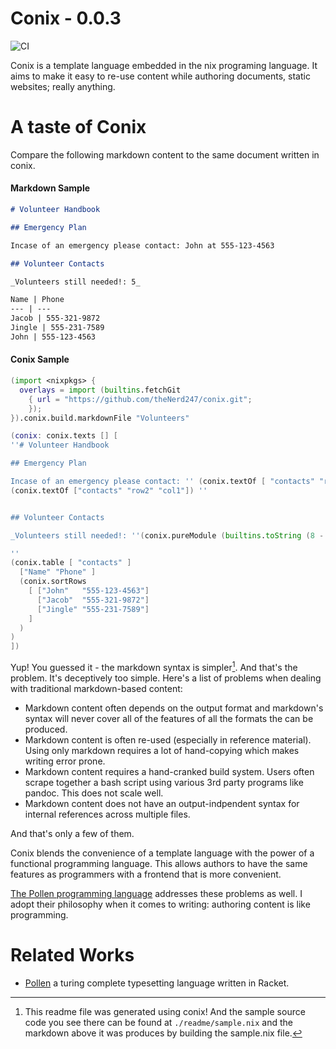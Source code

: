 # Conix - 0.0.3
![CI](https://github.com/theNerd247/conix/workflows/CI/badge.svg?branch=master)

Conix is a template language embedded in the nix programing language. It aims
to make it easy to re-use content while authoring documents, static websites;
really anything.

# A taste of Conix

Compare the following markdown content to the same document written in conix.

#### Markdown Sample
```markdown
# Volunteer Handbook

## Emergency Plan

Incase of an emergency please contact: John at 555-123-4563

## Volunteer Contacts 

_Volunteers still needed!: 5_

Name | Phone
--- | ---
Jacob | 555-321-9872
Jingle | 555-231-7589
John | 555-123-4563
```

#### Conix Sample 
```nix
(import <nixpkgs> { 
  overlays = import (builtins.fetchGit
    { url = "https://github.com/theNerd247/conix.git";
    });
}).conix.build.markdownFile "Volunteers" 

(conix: conix.texts [] [
''# Volunteer Handbook

## Emergency Plan

Incase of an emergency please contact: '' (conix.textOf [ "contacts" "row2" "col0" ])" at "
(conix.textOf ["contacts" "row2" "col1"]) ''


## Volunteer Contacts 

_Volunteers still needed!: ''(conix.pureModule (builtins.toString (8 - conix.pages.contacts.rows.length)))''_

'' 
(conix.table [ "contacts" ]
  ["Name" "Phone" ]
  (conix.sortRows 
    [ ["John"   "555-123-4563"]
      ["Jacob"  "555-321-9872"]
      ["Jingle" "555-231-7589"]
    ]
  )
)
])

```

Yup! You guessed it - the markdown syntax is simpler[^1]. And that's the problem.
It's deceptively too simple. Here's a list of problems when dealing with
traditional markdown-based content:

  * Markdown content often depends on the output format and markdown's
    syntax will never cover all of the features of all the formats the can be
    produced.
  * Markdown content is often re-used (especially in reference material). Using
    only markdown requires a lot of hand-copying which makes writing error
    prone.
  * Markdown content requires a hand-cranked build system. Users often scrape
    together a bash script using various 3rd party programs like pandoc. This
    does not scale well.
  * Markdown content does not have an output-indpendent syntax for internal
    references across multiple files.

And that's only a few of them.

Conix blends the convenience of a template language with the power of a
functional programming language. This allows authors to have the same features
as programmers with a frontend that is more convenient.

[The Pollen programming language][1] addresses these problems as well. I adopt
their philosophy when it comes to writing: authoring content is like
programming.

# Related Works

* [Pollen][1] a turing complete typesetting language written in Racket.

[^1]: This readme file was generated using conix! And the sample source code
  you see there can be found at `./readme/sample.nix` and the markdown above it
  was produces by building the sample.nix file.

[1]: https://docs.racket-lang.org/pollen/
